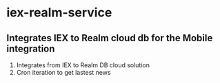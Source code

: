 # iex-realm-service
## Integrates IEX to Realm cloud db for the Mobile integration

1. Integrates from IEX to Realm DB cloud solution
2. Cron iteration to get lastest news

